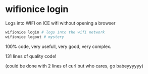 # wifionice login

Logs into WIFI on ICE wifi without opening a browser

```bash
wifionice login # logs into the wifi network
wifionice logout # mystery
```

100% code, very usefull, very good, very complex.

131 lines of quality code!


(could be done with 2 lines of curl but who cares, go babeyyyyyy)
